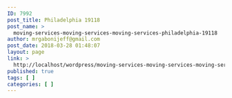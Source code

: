 ```yaml
---
ID: 7992
post_title: Philadelphia 19118
post_name: >
  moving-services-moving-services-moving-services-philadelphia-19118
author: mrgabonijeff@gmail.com
post_date: 2018-03-28 01:48:07
layout: page
link: >
  http://localhost/wordpress/moving-services-moving-services-moving-services-philadelphia-19118/
published: true
tags: [ ]
categories: [ ]
---
```

